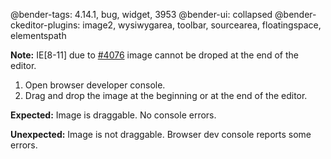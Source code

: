 @bender-tags: 4.14.1, bug, widget, 3953
@bender-ui: collapsed
@bender-ckeditor-plugins: image2, wysiwygarea, toolbar, sourcearea, floatingspace, elementspath

**Note:** IE[8-11] due to [#4076](https://github.com/ckeditor/ckeditor4/issues/4076) image cannot be droped at the end of the editor.

1. Open browser developer console.
1. Drag and drop the image at the beginning or at the end of the editor.

**Expected:** Image is draggable. No console errors.

**Unexpected:** Image is not draggable. Browser dev console reports some errors.
